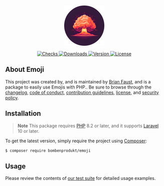 <p align="center">
    <a href="https://bombenprodukt.com" target="_blank">
        <img src="https://raw.githubusercontent.com/BombenProdukt/assets/main/logo-text.svg" width="128" alt="BombenProdukt Logo" />
    </a>
</p>

<p align="center">
    <a href="https://github.com/faustbrian/emoji/actions">
        <img src="https://badge.sh/github/check-runs/BombenProdukt/emoji" alt="Checks" />
    </a>
    <a href="https://packagist.org/packages/bombenprodukt/emoji">
        <img src="https://badge.sh/packagist/downloads/BombenProdukt/emoji" alt="Downloads" />
    </a>
    <a href="https://packagist.org/packages/bombenprodukt/emoji">
        <img src="https://badge.sh/packagist/version/BombenProdukt/emoji" alt="Version" />
    </a>
    <a href="https://packagist.org/packages/bombenprodukt/emoji">
        <img src="https://badge.sh/packagist/license/BombenProdukt/emoji" alt="License" />
    </a>
</p>

## About Emoji

This project was created by, and is maintained by [Brian Faust](https://github.com/faustbrian), and is a package to easily use Emojis with PHP.. Be sure to browse through the [changelog](CHANGELOG.md), [code of conduct](.github/CODE_OF_CONDUCT.md), [contribution guidelines](.github/CONTRIBUTING.md), [license](LICENSE), and [security policy](.github/SECURITY.md).

## Installation

> **Note**
> This package requires [PHP](https://www.php.net/) 8.2 or later, and it supports [Laravel](https://laravel.com/) 10 or later.

To get the latest version, simply require the project using [Composer](https://getcomposer.org/):

```bash
$ composer require bombenprodukt/emoji
```

## Usage

Please review the contents of [our test suite](/tests) for detailed usage examples.
